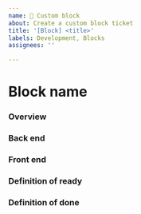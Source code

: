 ```yaml
---
name: 🧱 Custom block
about: Create a custom block ticket
title: '[Block] <title>'
labels: Development, Blocks
assignees: ''

---
```


# Block name
### Overview
### Back end
### Front end
### Definition of ready
### Definition of done
